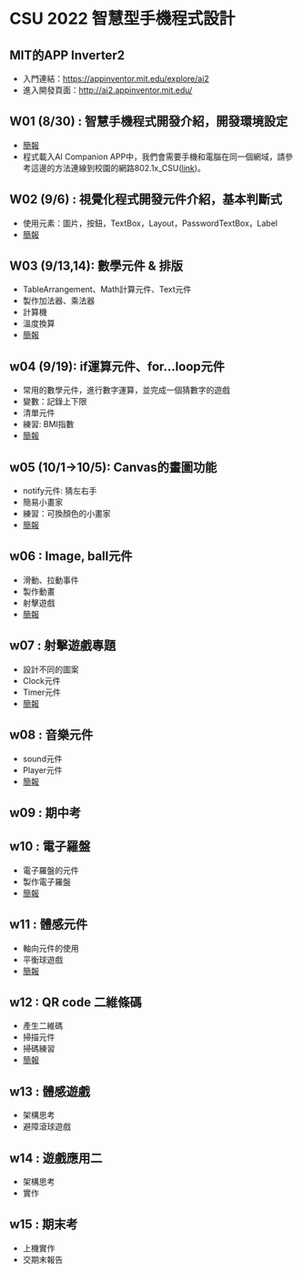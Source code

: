 # CSU 2022 智慧型手機程式設計

## MIT的APP Inverter2
-	入門連結：https://appinventor.mit.edu/explore/ai2
-	進入開發頁面：http://ai2.appinventor.mit.edu/


## W01 (8/30) : 智慧手機程式開發介紹，開發環境設定
- [簡報](https://docs.google.com/presentation/d/1-_rZA68vvR8dnzfh3kbuK8NgfBFP6L8p/edit?usp=sharing&ouid=117230101674001164702&rtpof=true&sd=true)
- 程式載入AI Companion APP中，我們會需要手機和電腦在同一個網域，請參考這邊的方法連線到校園的網路802.1x_CSU([link](https://wifi.csu.edu.tw/Service?Value=8021XM))。

## W02 (9/6) : 視覺化程式開發元件介紹，基本判斷式
- 使用元素：圖片，按鈕，TextBox，Layout，PasswordTextBox，Label
- [簡報](https://docs.google.com/presentation/d/1Qp84b0sweiLDoEesWbRiHmxqXqoApJyf/edit?usp=sharing&ouid=117230101674001164702&rtpof=true&sd=true)

## W03 (9/13,14): 數學元件 & 排版
- TableArrangement、Math計算元件、Text元件
- 製作加法器、乘法器
- 計算機
- 溫度換算
- [簡報](https://docs.google.com/presentation/d/1ieYG3Xy-6PDEOOc7cdJYq_SMw-tCCmi3/edit?usp=sharing&ouid=117230101674001164702&rtpof=true&sd=true)

## w04 (9/19): if運算元件、for…loop元件
- 常用的數學元件，進行數字運算，並完成一個猜數字的遊戲
- 變數：記錄上下限
- 清單元件
- 練習: BMI指數
- [簡報](https://docs.google.com/presentation/d/1crLg8aTLxsior0_F1Z6odrO0wGfGSre_/edit?usp=sharing&ouid=117230101674001164702&rtpof=true&sd=true)

## w05 (10/1->10/5): Canvas的畫圖功能
- notify元件: 猜左右手
- 簡易小畫家
- 練習：可換顏色的小畫家
- [簡報](https://docs.google.com/presentation/d/1USiSMYY9b6qydnKJSU0FBakADHUFHm4D/edit?usp=sharing&ouid=117230101674001164702&rtpof=true&sd=true)

## w06 : Image, ball元件
- 滑動、拉動事件
- 製作動畫
- 射擊遊戲
- [簡報](https://docs.google.com/presentation/d/1nGBvU4CkTQaIkBVY4lFuKCaJqmYQ4cMt/edit?usp=sharing&ouid=117230101674001164702&rtpof=true&sd=true)

## w07 : 射擊遊戲專題
- 設計不同的圖案
- Clock元件
- Timer元件
- [簡報](https://docs.google.com/presentation/d/1oZvI6P_PXzqubq3ZvEWWpX3Pe4w0cVPa/edit?usp=sharing&ouid=117230101674001164702&rtpof=true&sd=true)

## w08 : 音樂元件
- sound元件
- Player元件
- [簡報](https://docs.google.com/presentation/d/1BscFZsV5OkaH5sO084snq50Q32MPfSb0/edit?usp=sharing&ouid=117230101674001164702&rtpof=true&sd=true)


## w09 : 期中考


## w10 : 電子羅盤
- 電子羅盤的元件
- 製作電子羅盤
- [簡報](https://docs.google.com/presentation/d/1eewz12XdLxYvDuTG9dZxlxSvw9KhZXcE/edit?usp=sharing&ouid=117230101674001164702&rtpof=true&sd=true)


## w11 : 體感元件
- 軸向元件的使用
- 平衡球遊戲
- [簡報](https://docs.google.com/presentation/d/1OmFLuwRz26kuAYyu_8iAvnggAXROMQDN/edit?usp=sharing&ouid=117230101674001164702&rtpof=true&sd=true)


## w12 : QR code 二維條碼
- 產生二維碼
- 掃描元件
- 掃碼練習
- [簡報](https://docs.google.com/presentation/d/1eXEqCGZginyga8g7WC8PWJFibc_eakOf/edit?usp=sharing&ouid=117230101674001164702&rtpof=true&sd=true)


## w13 : 體感遊戲
- 架構思考
- 避障滾球遊戲


## w14 : 遊戲應用二
- 架構思考
- 實作


## w15 : 期末考
- 上機實作
- 交期末報告




